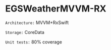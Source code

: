 # EGSWeatherMVVM-RX

`Architecture:` MVVM+RxSwift

`Storage:` CoreData 

`Unit tests:` 80% coverage
